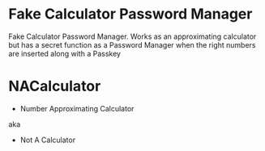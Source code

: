# Fake Calculator Password Manager
Fake Calculator Password Manager. Works as an approximating calculator but has a secret function as a Password Manager when the right numbers are inserted along with a Passkey

# NACalculator
- Number Approximating Calculator

aka

- Not A Calculator
